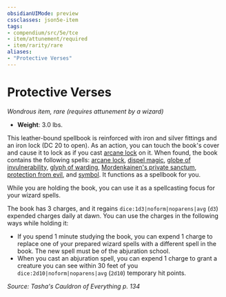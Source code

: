 ```yaml
---
obsidianUIMode: preview
cssclasses: json5e-item
tags:
- compendium/src/5e/tce
- item/attunement/required
- item/rarity/rare
aliases: 
- "Protective Verses"
---
```

# Protective Verses
*Wondrous item, rare (requires attunement by a wizard)*  


- **Weight**: 3.0 lbs.

This leather-bound spellbook is reinforced with iron and silver fittings and an iron lock (DC 20 to open). As an action, you can touch the book's cover and cause it to lock as if you cast [arcane lock](/3-Mechanics/CLI/spells/arcane-lock-xphb.md) on it. When found, the book contains the following spells: [arcane lock](/3-Mechanics/CLI/spells/arcane-lock-xphb.md), [dispel magic](/3-Mechanics/CLI/spells/dispel-magic-xphb.md), [globe of invulnerability](/3-Mechanics/CLI/spells/globe-of-invulnerability-xphb.md), [glyph of warding](/3-Mechanics/CLI/spells/glyph-of-warding-xphb.md), [Mordenkainen's private sanctum](/3-Mechanics/CLI/spells/mordenkainens-private-sanctum-xphb.md), [protection from evil](/3-Mechanics/CLI/spells/protection-from-evil-and-good-xphb.md), and [symbol](/3-Mechanics/CLI/spells/symbol-xphb.md). It functions as a spellbook for you.

While you are holding the book, you can use it as a spellcasting focus for your wizard spells.

The book has 3 charges, and it regains `dice:1d3|noform|noparens|avg` (`d3`) expended charges daily at dawn. You can use the charges in the following ways while holding it:

- If you spend 1 minute studying the book, you can expend 1 charge to replace one of your prepared wizard spells with a different spell in the book. The new spell must be of the abjuration school.  
- When you cast an abjuration spell, you can expend 1 charge to grant a creature you can see within 30 feet of you `dice:2d10|noform|noparens|avg` (`2d10`) temporary hit points.  

*Source: Tasha's Cauldron of Everything p. 134*